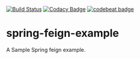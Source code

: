 [![Build Status](https://travis-ci.org/madbear2000/spring-feign-example.svg)](https://travis-ci.org/madbear2000/spring-feign-example)
[![Codacy Badge](https://api.codacy.com/project/badge/Grade/8362e1058d23433893457b87c3a5a36e)](https://www.codacy.com/app/aj-dragon/spring-feign-example?utm_source=github.com&amp;utm_medium=referral&amp;utm_content=madbear2000/spring-feign-example&amp;utm_campaign=Badge_Grade)
[![codebeat badge](https://codebeat.co/badges/372ad37f-3e17-4876-b321-fb5b33e05bbf)](https://codebeat.co/projects/github-com-madbear2000-spring-feign-example)

# spring-feign-example
A Sample Spring feign example.
